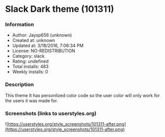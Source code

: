 # Slack Dark theme (101311)

### Information
- Author: Jaysp656 (unknown)
- Created at: unknown
- Updated at: 3/18/2016, 7:06:34 PM
- License: NO-REDISTRIBUTION
- Category: slack
- Rating: undefined
- Total installs: 483
- Weekly installs: 0


### Description
This theme It has personlized color code so the user color will only work for the users it was made for.


### Screenshots (links to userstyles.org)
![https://userstyles.org/style_screenshots/101311-after.png](https://userstyles.org/style_screenshots/101311-after.png)


